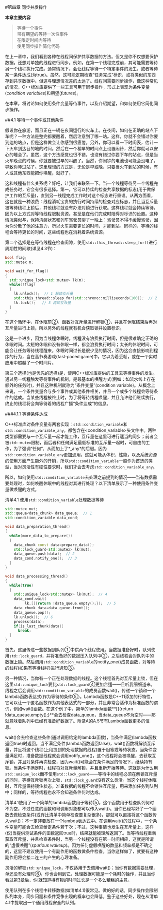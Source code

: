 #第四章 同步并发操作

**本章主要内容**

>等待一个事件<br>
>带有期望的等待一次性事件<br>
>在限定时间内等待<br>
>使用同步操作简化代码<br>

在上一章中，我们看到各种在线程间保护共享数据的方法。但又是你不仅想要保护数据，还想对单独的线程进行同步。例如，在第一个线程完成前，其可能需要等待另一个线程执行完成。通常情况下，会让线程等待一个特定事件的发生，或者等待某一条件达成(为true)。虽然，这可能定期检查“任务完成”标识，或将类似的东西存到共享数据中，但这与理想情况差的太远了。线程间需要同步操作，像这种常见的情况，C++标准库提供了一些工具可用于同步操作，形式上表现为条件变量(*condition variables*)和期望(*futures*)。

在本章，将讨论如何使用条件变量等待事件，以及介绍期望，和如何使用它简化同步操作。

##4.1 等待一个事件或其他条件

假设你在旅游，而且正在一辆在夜间运行的火车上。在夜间，如何在正确的站点下车呢？一种方法是整完都要醒着，然后注意到了哪一站。这样，你就不会错过你要到达的站点，但是这样做会让你感到很疲倦。另外，你可以看一下时间表，估计一下火车到达目的地的时间，然后在一个稍早的时间点上设置闹铃，然后你就可以安心的睡会了。虽然，这个方法感觉也很不错，也没有错过你要下车的站点，但是当火车晚点的时候，你就要被过早的叫醒了。当然，你闹钟的电池也可能会没电了，导致你睡过站了。这里理想的方式是，无论是早或晚，只要当火车到站的时候，有人或其他东西能把你唤醒，就好了。

这和线程有什么关系呢？好吧，让我们来联系一下。当一个线程等待另一个线程完成任务时，它会有很多选择。第一，它可以持续的检查共享数据的标志(用于做保护工作的互斥量)，直到另一线程完成工作时对这个标志进行重设。从两方面看，这在就是一种浪费：线程消耗宝贵的执行时间持续的检查对应标志，并且当互斥量被等待线程上锁后，其他线程就没有办法对锁进行获取。这样线程就会持续等待，因为以上方式对等待线程限制资源，甚至是在他们完成时阻碍对标识的设置。这种情况类似与，保持清醒状态和列车驾驶员聊了一晚上：驾驶员不得不缓慢驾驶，因为你分散了他的注意力，所以火车需要更长的时间，才能到站。同样的，等待的线程会等待更长的时间，这些线程也在消耗着系统资源。

第二个选择是在等待线程在检查间隙，使用`std::this_thread::sleep_for()`进行周期性的间歇(详见4.3节)：

```c++
bool flag;
std::mutex m;

void wait_for_flag()
{
  std::unique_lock<std::mutex> lk(m);
  while(!flag)
  {
    lk.unlock();  // 1 解锁互斥量
    std::this_thread::sleep_for(std::chrono::milliseconds(100));  // 2 休眠100ms
    lk.lock();   // 3 再锁互斥量
  }
}
```

在这个循环中，在休眠前②，函数对互斥量进行解锁①，并且在休眠结束后再对互斥量进行上锁，所以另外的线程就有机会获取锁并设置标识。

这是一个进步，因为当线程休眠时，线程没有浪费执行时间，但是很难确定正确的休眠时间。太短的休眠和没有休眠一样，都会浪费执行时间；太长的休眠时间，可能会让任务等待线程醒来。休眠时间过长是很少见的情况，因为这会直接影响到程序的行为，当在高节奏游戏(fast-paced game)中，它以为着丢帧，或在一个实时应用中超越了一个时间片。

第三个选择(也是优先的选择)是，使用C++标准库提供的工具去等待事件的发生。通过另一线程触发等待事件的机制，是最基本的唤醒方式(例如：如流水线上存在额外的任务时)，并且这种机制就称为“条件变量”(condition variable)。从概念上来说，一个条件变量会与多个事件或其他条件相关，并且一个或多个线程会等待条件的达成。当某些线程被终止时，为了将等待线程唤醒，并且允许他们继续执行，终止的线程将会向等待着的线程广播“条件达成”的信息。

###4.1.1 等待条件达成

C++标准库对条件变量有两套实现：`std::condition_variable`和`std::condition_variable_any`。都包含在<condition_variable>头文件中。两种类型都需要与一个互斥量一起才能工作，互斥量在这里可进行适当的同步；前者会被`std::mutex`限制，而后者和任何满足最低标准的互斥量一起时，可自由的工作，为了强调“任何”，从而加上了*_any*的后缀。因为` std::condition_variable_any`更加通用，这就可能从体积、性能，以及系统资源的使用方面产生额外的开销，所以`std::condition_variable`一般作为首选的类型，当对灵活性有硬性要求时，我们才会去考虑`std::condition_variable_any`。

所以，如何使用`std::condition_variable`去处理之前提到的情况——当有数据需要处理时，如何唤醒休眠中的线程对其进行处理？以下清单展示了一种使用条件变量做唤醒的方式。

清单4.1 使用`std::condition_variable`处理数据等待
```c++
std::mutex mut;
std::queue<data_chunk> data_queue;  // 1
std::condition_variable data_cond;

void data_preparation_thread()
{
  while(more_data_to_prepare())
  {
    data_chunk const data=prepare_data();
    std::lock_guard<std::mutex> lk(mut);
    data_queue.push(data);  // 2
    data_cond.notify_one();  // 3
  }
}

void data_processing_thread()
{
  while(true)
  {
    std::unique_lock<std::mutex> lk(mut);  // 4
    data_cond.wait(
         lk,[]{return !data_queue.empty();});  // 5
    data_chunk data=data_queue.front();
    data_queue.pop();
    lk.unlock();  // 6
    process(data);
    if(is_last_chunk(data))
      break;
  }
}
```

首先，这里传递一些数据到队列①中供两个线程使用。当数据准备好时，队列使用`std::lock_guard`，并将准备好的数据压入队列中②，之后线程会对队列中的数据上锁。然后调用`std::condition_variable`的notify_one()成员函数，对等待的线程(如果有等待线程)进行通知③。

另一种情况，当你有一个正在处理数据的线程。这个线程首先对互斥量上锁，但在这里`std::unique_lock`要比`std::lock_guard`④更加合适——且听我细细道来。线程之后会调用`std::condition_variable`的成员函数wait()，传递一个锁和一个lambda函数表达式(作为等待的条件⑤)。Lambda函数是C++11添加的行特性，它可以让一个匿名函数作为其他表达式的一部分，并且非常合适作为标准函数的谓词，例如wait()函数。在这个例子中，简单的lambda函数**[]{return !data_queue.empty();}**会去检查data_queue，当data_queue不为空时——那就意味着队列中已经有准备好数据了。附录A的A.5节有Lambda函数更多的信息。

wait()会去检查这些条件(通过调用给定的lambda函数)，当条件满足(lambda函数返回true)时返回。当不满足条件(lambda函数返回false)，wait()函数将解锁互斥量，并且将这个线程(上段提到的处理数据的线程)置于阻塞或等待状态。当条件变量满足时，准备数据线程就会调用notify_one()，这个线程将会被唤醒，去获取互斥锁，并且对条件再次检查，因为wait()可能会在条件满足的情况下，继续持有锁。当条件不满足时，线程将对互斥量解锁，并且重新开始等待。这就是为什么用`std::unique_lock`而不使用`std::lock_guard`——等待中的线程必须在解锁互斥量的同时，等待互斥锁再次上锁，`std::lock_guard`没有这么灵活。当这个线程休眠时，互斥量保持锁住状态。准备数据的线程不会锁住互斥量，用来添加任务到队列中；同样的，等待线程也永不会知道条件何时达成。

清单4.1使用了一个简单的lambda函数用于等待⑤，这个函数用于检查队列何时不为空，不过任意的函数和可调用对象都可以传入wait()。当你已经写好了一个函数去做检查条件(或许比清单中简单检查要复杂很多)，那就可以直接将这个函数传入wait()；不一定非要放在一个lambda表达式中。在调用wait()的过程中，一个条件变量可能会去检查给定条件若干次；不过，这种事情也发生在互斥量上，这样(仅)当提供测试条件的函数返回true时，结果就能被理解返回了。当等待线程重新获取互斥量，并且检查条件时，当另一个线程没有在第一时间相应，这就是所谓的“虚假唤醒”(*spurious wakeup*)。因为任何虚假唤醒的数量和频率都是不确定的，这里不建议使用一个有副作用的函数做条件检查。当你这样做了，就要有这种副作用将会接二连三的产生的心理准备。

灵活的解锁`std::unique_lock`，不仅适用于去调用wait()；当你有数据需要处理，单还没有处理时⑥，你也会用到它。处理数据可能是一个耗时的操作，并且当你看过第3章后，你i就知道持有锁的时间过长是一个多么糟糕的主意。

使用队列在多个线程中转移数据(如清单4.1)很常见。做的好的话，同步操作会限制队列本身，同步问题和条件竞争出现的概率也会降低。鉴于这些好处，现在从清单4.1中提取出一个通用线程安全的队列。






